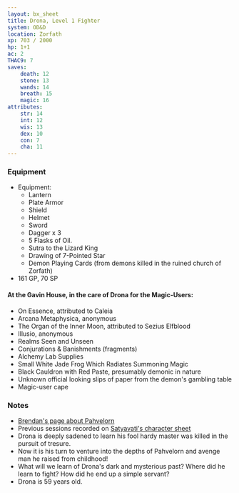```yaml
---
layout: bx_sheet
title: Drona, Level 1 Fighter
system: OD&D
location: Zorfath
xp: 703 / 2000
hp: 1+1
ac: 2
THAC9: 7
saves:
    death: 12
    stone: 13
    wands: 14
    breath: 15
    magic: 16
attributes:
    str: 14
    int: 12
    wis: 13
    dex: 10
    con: 7
    cha: 11
---
```

  
### Equipment

* Equipment:
  * Lantern
  * Plate Armor 
  * Shield
  * Helmet
  * Sword
  * Dagger x 3
  * 5 Flasks of Oil.
  * Sutra to the Lizard King
  * Drawing of 7-Pointed Star
  * Demon Playing Cards (from demons killed in the ruined church of Zorfath)  
* 161 GP, 70 SP

#### At the Gavin House, in the care of Drona for the Magic-Users:

* On Essence, attributed to Caleia
* Arcana Metaphysica, anonymous
* The Organ of the Inner Moon, attributed to Sezius Elfblood
* Illusio, anonymous
* Realms Seen and Unseen
* Conjurations & Banishments (fragments)
* Alchemy Lab Supplies
* Small White Jade Frog Which Radiates Summoning Magic
* Black Cauldron with Red Paste, presumably demonic in nature
* Unknown official looking slips of paper from the demon's gambling table
* Magic-user cape


### Notes
 
 * [Brendan's page about Pahvelorn][pahvelorn]
 * Previous sessions recorded on [Satyavati's character sheet][satyavati]
 * Drona is deeply sadened to learn his fool hardy master was killed in the pursuit of tresure.
 * Now it is his turn to venture into the depths of Pahvelorn and avenge man he raised from childhood!
 * What will we learn of Drona's dark and mysterious past? Where did he learn to fight? How did he end up a simple servant? 
 * Drona is 59 years old.
 

[pahvelorn]: http://untimately.blogspot.ca/p/pahvelorn.html
[satyavati]: /characters/satyavati/